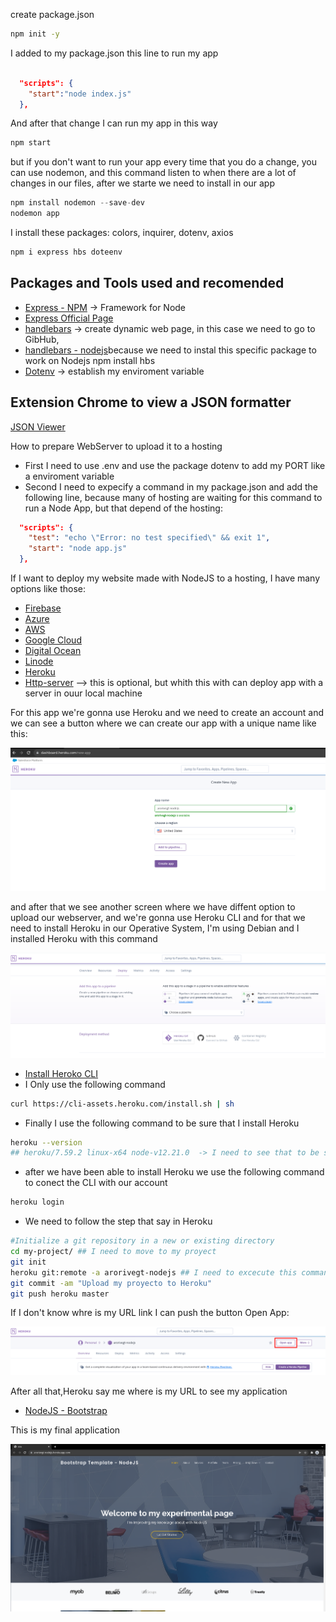 create package.json 
```sh
npm init -y
```

I added to my package.json this line to run my app
```json

  "scripts": {
    "start":"node index.js"
  },
```
And after that change I can run my app in this way
```javascript
npm start
```

but if you don't want to run your app every time that you do a change, you can use nodemon, and this command listen to when there are a lot of changes in our files, after we starte  we need to install in our app
```javascript
npm install nodemon --save-dev
nodemon app
```

I install these packages: colors, inquirer, dotenv, axios
```javascript
npm i express hbs doteenv
```
## Packages and Tools used and recomended
- [Express - NPM](https://www.npmjs.com/package/express) -> Framework for Node
- [Express Official Page](http://expressjs.com/)
- [handlebars](https://www.npmjs.com/package/handlebars) -> create dynamic web page, in this case we need to go to GibHub, 
- [handlebars - nodejs](https://github.com/pillarjs/hbs)because we need to instal this specific package to work on Nodejs npm install hbs
- [Dotenv](https://www.npmjs.com/package/dotenv) -> establish my enviroment variable
 
## Extension Chrome to view a JSON formatter
[JSON Viewer](https://chrome.google.com/webstore/detail/json-viewer/gbmdgpbipfallnflgajpaliibnhdgobh/related?hl=es)

How to prepare WebServer to upload it to a hosting
- First I need to use .env and use the package dotenv to add my PORT like a enviroment variable
- Second I need to expecify a command in my package.json and add the following line, because many of hosting are waiting for this command to run a Node App, but that depend of the hosting:
```json
  "scripts": {
    "test": "echo \"Error: no test specified\" && exit 1",
    "start": "node app.js" 
  },
```

If I want to deploy my website made with NodeJS to a hosting, I have many options like those:
- [Firebase](https://firebase.google.com/docs/hosting?hl=es)
- [Azure](https://azure.microsoft.com/en-ca/free/search/)
- [AWS](https://aws.amazon.com/free/)
- [Google Cloud](https://cloud.google.com/)
- [Digital Ocean](https://try.digitalocean.com/developerbrand/)
- [Linode](https://www.linode.com/lp/free-credit-100/?promo=sitelin100&promo_value=100&promo_length=60&utm_source=google&utm_medium=cpc&utm_campaign=11178784753_109179228883&utm_term=g_aud-843709888229:kwd-2629795801_e_linode&utm_content=466940507261&locationid=9077181&device=c_c&gclid=Cj0KCQiAnuGNBhCPARIsACbnLzqJTl6ShFRz8DW8b-aTvMZ6lrQLJ4_gzFUptW-h4f77m5Dm8r6CqbkaAqM3EALw_wcB)
- [Heroku](https://www.heroku.com/)
- [Http-server](https://www.npmjs.com/package/http-server) --> this is optional, but whith this with can deploy app with a server in ouur local machine

For this app we're gonna use Heroku and we need to create an account and we can see a button where we can create our app with a unique name like this:

![console](./readme-img/Heroku1.png)

and after that we see another screen where we have diffent option to upload our webserver, and we're gonna use Heroku CLI and for that we need to install Heroku in our Operative System, I'm using Debian and I installed Heroku with this command

![console](./readme-img/Heroku2.png)
- [Install Heroko CLI](https://devcenter.heroku.com/articles/heroku-cli)
- I Only use the following command
```bash
curl https://cli-assets.heroku.com/install.sh | sh
```
- Finally I use the following command to be sure that I install Heroku
```bash
heroku --version
## heroku/7.59.2 linux-x64 node-v12.21.0  -> I need to see that to be sure that I install Heroku correctly
```
- after we have been able to install Heroku we use the following command to conect the CLI with our account
```bash
heroku login
```
- We need to follow the step that say in Heroku
```bash
#Initialize a git repository in a new or existing directory
cd my-project/ ## I need to move to my proyect
git init
heroku git:remote -a arorivegt-nodejs ## I need to excecute this command to connect with a Heroku Repository
git commit -am "Upload my proyecto to Heroku"
git push heroku master
```

If I don't know whre is my URL link I can push the button Open App:

![console](./readme-img/Heroku4.png)

After all that,Heroku say me where is my URL to see my application
- [NodeJS - Bootstrap](https://arorivegt-nodejs.herokuapp.com/)

This is my final application

![console](./readme-img/Heroku3.png)
